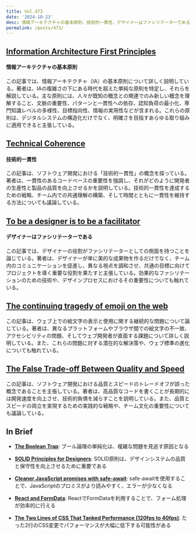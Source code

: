 ```yaml
---
title: Vol.473
date: '2024-10-23'
desc: 情報アーキテクチャの基本原則、技術的一貫性、デザイナーはファシリテーターである、ほか計10リンク
permalink: /posts/473/
---
```


## [Information Architecture First Principles](https://jarango.com/2024/09/01/information-architecture-first-principles/)
#### 情報アーキテクチャの基本原則

この記事では、情報アーキテクチャ（IA）の基本原則について詳しく説明している。著者は、IAの複雑さの下にある時代を超えた単純な原則を特定し、それらを解説している。主な原則には、人々が既知の概念との関連でのみ新しい概念を理解すること、文脈の重要性、パターンと一貫性への依存、認知負荷の最小化、専門知識レベルの多様性、目標指向性、情報の実用性などが含まれる。これらの原則は、デジタルシステムの構造化だけでなく、明確さを目指すあらゆる取り組みに適用できると主張している。

## [Technical Coherence](https://jackdanger.com/technical-coherence/)
#### 技術的一貫性

この記事は、ソフトウェア開発における「技術的一貫性」の概念を探っている。著者は、一貫性のあるコードベースの重要性を強調し、それがどのように開発者の生産性と製品の品質を向上させるかを説明している。技術的一貫性を達成するための戦略、チーム内での共通理解の構築、そして時間とともに一貫性を維持する方法についても議論している。

## [To be a designer is to be a facilitator](https://www.doc.cc/articles/facilitator)
#### デザイナーはファシリテーターである

この記事では、デザイナーの役割がファシリテーターとしての側面を持つことを論じている。著者は、デザイナーが単に美的な成果物を作るだけでなく、チーム内のコミュニケーションを促進し、異なる視点を調和させ、共通の目標に向けてプロジェクトを導く重要な役割を果たすと主張している。効果的なファシリテーションのための技術や、デザインプロセスにおけるその重要性についても触れている。

## [The continuing tragedy of emoji on the web](https://nolanlawson.com/2024/09/17/the-continuing-tragedy-of-emoji-on-the-web/)

この記事は、ウェブ上での絵文字の表示と使用に関する継続的な問題について論じている。著者は、異なるプラットフォームやブラウザ間での絵文字の不一致、アクセシビリティの問題、そしてウェブ開発者が直面する課題について詳しく説明している。また、これらの問題に対する潜在的な解決策や、ウェブ標準の進化についても触れている。

## [The False Trade-off Between Quality and Speed](https://betterprogramming.pub/the-false-trade-off-between-quality-and-speed-7f0f9e93fdd)

この記事は、ソフトウェア開発における品質とスピードのトレードオフが誤った概念であることを主張している。著者は、高品質なコードを書くことが長期的には開発速度を向上させ、技術的負債を減らすことを説明している。また、品質とスピードの両立を実現するための実践的な戦略や、チーム文化の重要性についても議論している。

## In Brief

- **[The Boolean Trap](https://read.engineerscodex.com/p/the-boolean-trap?publication_id=1748074&r=18y4a0)**: ブール論理の単純化は、複雑な問題を見逃す原因となる

- **[SOLID Principles for Designers](https://medium.com/@jofralogo/solid-principles-for-design-systems-designers-96ea16c03adb)**: SOLID原則は、デザインシステムの品質と保守性を向上させるために重要である

- **[Cleaner JavaScript promises with safe-await](https://alexjpate.com/posts/cleaner-promises-with-safe-await)**: safe-awaitを使用することで、JavaScriptのプロミスがより読みやすく、エラーが少なくなる

- **[React and FormData](https://reacttraining.com/blog/react-and-form-data)**: ReactでFormDataを利用することで、フォーム処理が効率的に行える

- **[The Two Lines of CSS That Tanked Performance (120fps to 40fps)](https://component-odyssey.com/articles/13-improving-performance-by-changing-two-lines-of-css?_bhlid=f063fccf1abd359368456bc8f196caa816639113)**: たった2行のCSS変更でパフォーマンスが大幅に低下する可能性がある
